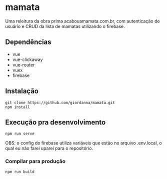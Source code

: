 # mamata

Uma releitura da obra prima acabouamamata.com.br, com autenticação de usuário e CRUD da lista de mamatas utilizando o firebase.

## Dependências
- vue
- vue-clickaway
- vue-router
- vuex
- firebase

## Instalação
```
git clone https://github.com/giordanna/mamata.git
npm install
```

## Execução pra desenvolvimento
```
npm run serve
```

OBS: o config do firebase utiliza variáveis que estão no arquivo .env.local, o qual eu não farei uparei para o repositório.

### Compilar para produção
```
npm run build
```